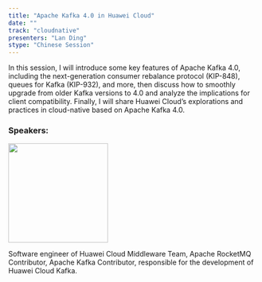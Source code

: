 ```yaml
---
title: "Apache Kafka 4.0 in Huawei Cloud"
date: ""
track: "cloudnative"
presenters: "Lan Ding"
stype: "Chinese Session"
--- 
```


In this session, I will introduce some key features of Apache Kafka 4.0, including the next-generation consumer rebalance protocol (KIP-848), queues for Kafka (KIP-932), and more, then discuss how to smoothly upgrade from older Kafka versions to 4.0 and analyze the implications for client compatibility. Finally, I will share Huawei Cloud’s explorations and practices in cloud-native based on Apache Kafka 4.0.

### Speakers:

<img src="https://sessionize.com/image/1797-400o400o1-SXw7AkzP9sW9VsRkFiQ9gT.jpg" width="200" /><br/>

Software engineer of Huawei Cloud Middleware Team, Apache RocketMQ Contributor, Apache Kafka Contributor, responsible for the development of Huawei Cloud Kafka.